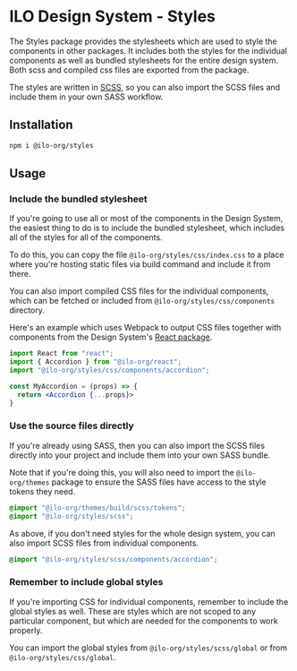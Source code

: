 # ILO Design System - Styles

The Styles package provides the stylesheets which are used to style the components in other packages. It includes both the styles for the individual components as well as bundled stylesheets for the entire design system. Both scss and compiled css files are exported from the package.

The styles are written in [SCSS](https://sass-lang.com/), so you can also import the SCSS files and include them in your own SASS workflow.

## Installation

```bash
npm i @ilo-org/styles
```

## Usage

### Include the bundled stylesheet

If you're going to use all or most of the components in the Design System, the easiest thing to do is to include the bundled stylesheet, which includes all of the styles for all of the components.

To do this, you can copy the file `@ilo-org/styles/css/index.css` to a place where you're hosting static files via build command and include it from there.

You can also import compiled CSS files for the individual components, which can be fetched or included from `@ilo-org/styles/css/components` directory.

Here's an example which uses Webpack to output CSS files together with components from the Design System's [React package](../react).

```jsx
import React from "react";
import { Accordion } from "@ilo-org/react";
import "@ilo-org/styles/css/components/accordion";

const MyAccordion = (props) => {
  return <Accordion {...props}>
}
```

### Use the source files directly

If you're already using SASS, then you can also import the SCSS files directly into your project and include them into your own SASS bundle.

Note that if you're doing this, you will also need to import the `@ilo-org/themes` package to ensure the SASS files have access to the style tokens they need.

```SCSS
@import "@ilo-org/themes/build/scss/tokens";
@import "@ilo-org/styles/scss";
```

As above, if you don't need styles for the whole design system, you can also import SCSS files from individual components.

```SCSS
@import "@ilo-org/styles/scss/components/accordion";
```

### Remember to include global styles

If you're importing CSS for individual components, remember to include the global styles as well. These are styles which are not scoped to any particular component, but which are needed for the components to work properly.

You can import the global styles from `@ilo-org/styles/scss/global` or from `@ilo-org/styles/css/global`.
